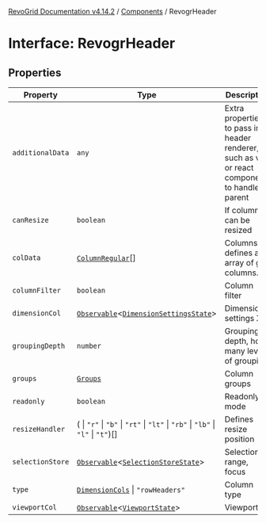 [RevoGrid Documentation v4.14.2](README.md) / [Components](Namespace.Components.md) / RevogrHeader

# Interface: RevogrHeader

## Properties

| Property | Type | Description | Defined in |
| ------ | ------ | ------ | ------ |
| `additionalData` | `any` | Extra properties to pass into header renderer, such as vue or react components to handle parent | [src/components.d.ts:495](https://github.com/revolist/revogrid/blob/29f379095274a66a187c28b49fe0e1fb4170d3ea/src/components.d.ts#L495) |
| `canResize` | `boolean` | If columns can be resized | [src/components.d.ts:499](https://github.com/revolist/revogrid/blob/29f379095274a66a187c28b49fe0e1fb4170d3ea/src/components.d.ts#L499) |
| `colData` | [`ColumnRegular`](Interface.ColumnRegular.md)[] | Columns - defines an array of grid columns. | [src/components.d.ts:503](https://github.com/revolist/revogrid/blob/29f379095274a66a187c28b49fe0e1fb4170d3ea/src/components.d.ts#L503) |
| `columnFilter` | `boolean` | Column filter | [src/components.d.ts:507](https://github.com/revolist/revogrid/blob/29f379095274a66a187c28b49fe0e1fb4170d3ea/src/components.d.ts#L507) |
| `dimensionCol` | [`Observable`](TypeAlias.Observable.md)\<[`DimensionSettingsState`](Interface.DimensionSettingsState.md)\> | Dimension settings X | [src/components.d.ts:511](https://github.com/revolist/revogrid/blob/29f379095274a66a187c28b49fe0e1fb4170d3ea/src/components.d.ts#L511) |
| `groupingDepth` | `number` | Grouping depth, how many levels of grouping | [src/components.d.ts:515](https://github.com/revolist/revogrid/blob/29f379095274a66a187c28b49fe0e1fb4170d3ea/src/components.d.ts#L515) |
| `groups` | [`Groups`](TypeAlias.Groups.md) | Column groups | [src/components.d.ts:519](https://github.com/revolist/revogrid/blob/29f379095274a66a187c28b49fe0e1fb4170d3ea/src/components.d.ts#L519) |
| `readonly` | `boolean` | Readonly mode | [src/components.d.ts:523](https://github.com/revolist/revogrid/blob/29f379095274a66a187c28b49fe0e1fb4170d3ea/src/components.d.ts#L523) |
| `resizeHandler` | ( \| `"r"` \| `"b"` \| `"rt"` \| `"lt"` \| `"rb"` \| `"lb"` \| `"l"` \| `"t"`)[] | Defines resize position | [src/components.d.ts:527](https://github.com/revolist/revogrid/blob/29f379095274a66a187c28b49fe0e1fb4170d3ea/src/components.d.ts#L527) |
| `selectionStore` | [`Observable`](TypeAlias.Observable.md)\<[`SelectionStoreState`](TypeAlias.SelectionStoreState.md)\> | Selection, range, focus | [src/components.d.ts:531](https://github.com/revolist/revogrid/blob/29f379095274a66a187c28b49fe0e1fb4170d3ea/src/components.d.ts#L531) |
| `type` | [`DimensionCols`](TypeAlias.DimensionCols.md) \| `"rowHeaders"` | Column type | [src/components.d.ts:535](https://github.com/revolist/revogrid/blob/29f379095274a66a187c28b49fe0e1fb4170d3ea/src/components.d.ts#L535) |
| `viewportCol` | [`Observable`](TypeAlias.Observable.md)\<[`ViewportState`](Interface.ViewportState.md)\> | Viewport X | [src/components.d.ts:539](https://github.com/revolist/revogrid/blob/29f379095274a66a187c28b49fe0e1fb4170d3ea/src/components.d.ts#L539) |
